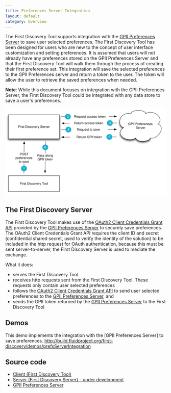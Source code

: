 ```yaml
---
title: Preferences Server Integration
layout: default
category: Overview
---
```


The First Discovery Tool supports integration with the [GPII Preferences Server](https://github.com/GPII/universal/blob/master/documentation/PreferencesServer.md) to save user selected preferences. The First Discovery Tool has been designed for users who are new to the concept of user interface customization and setting preferences. It is assumed that users will not already have any preferences stored on the GPII Preferences Server and that the First Discovery Tool will walk them through the process of creating their first preference set. This integration will save the selected preferences to the GPII Preferences server and return a token to the user. The token will allow the user to retrieve the saved preferences when needed.

**Note**: While this document focuses on integration with the GPII Preferences Server, the First Discovery Tool could be integrated with any data store to save a user's preferences.

![Diagram showing the integration of the First Discovery Tool and the GPII Preferences Server](images/GPII-Preferences-Server-Integration.svg)

## The First Discovery Server

The First Discovery Tool makes use of the [OAuth2 Client Credentials Grant API](https://wiki.gpii.net/w/GPII_OAuth_2_Guide#Client_Credentials_Grant) provided by the [GPII Preferences Server](https://github.com/GPII/universal/blob/master/documentation/PreferencesServer.md) to securely save preferences. The OAuth2 Client Credentials Grant API requires the client ID and secret (confidential shared secret, used to verify the identity of the solution) to be included in the http request for OAuth authentication, because this must be sent server-to-server, the First Discovery Server is used to mediate the exchange.

What it does:

* serves the First Discovery Tool
* receives http requests sent from the First Discovery Tool. These requests only contain user selected preferences
* follows the [OAuth2 Client Credentials Grant API](https://wiki.gpii.net/w/GPII_OAuth_2_Guide#Client_Credentials_Grant) to send user selected preferences to the [GPII Preferences Server](https://github.com/GPII/universal/blob/master/documentation/PreferencesServer.md), and
* sends the GPII token returned by the [GPII Preferences Server](https://github.com/GPII/universal/blob/master/documentation/PreferencesServer.md) to the First Discovery Tool 

## Demos

This demo implements the integration with the [GPII Preferences Server] to save preferences.
http://build.fluidproject.org/first-discovery/demos/prefsServerIntegration

## Source code

* [Client (First Discovery Tool)](https://github.com/GPII/first-discovery)
* [Server (First Discovery Server) - under development](https://github.com/GPII/first-discovery-server)
* [GPII Preferences Server](https://github.com/GPII/universal)
